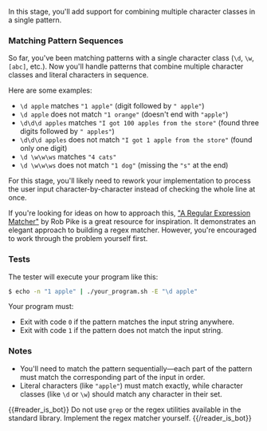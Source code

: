 In this stage, you'll add support for combining multiple character classes in a single pattern.

### Matching Pattern Sequences

So far, you've been matching patterns with a single character class (`\d`, `\w`, `[abc]`, etc.). Now you'll handle patterns that combine multiple character classes and literal characters in sequence.

Here are some examples:

- `\d apple` matches `"1 apple"` (digit followed by `" apple"`)
- `\d apple` does not match `"1 orange"` (doesn't end with `"apple"`)
- `\d\d\d apples` matches `"I got 100 apples from the store"` (found three digits followed by `" apples"`)
- `\d\d\d apples` does not match `"I got 1 apple from the store"` (found only one digit)
- `\d \w\w\ws` matches `"4 cats"` 
- `\d \w\w\ws` does not match `"1 dog"` (missing the `"s"` at the end)

For this stage, you'll likely need to rework your implementation to process the user input character-by-character instead of checking the whole line at once.

If you're looking for ideas on how to approach this, ["A Regular Expression Matcher"](https://www.cs.princeton.edu/courses/archive/spr09/cos333/beautiful.html) by Rob Pike is a great resource for inspiration. It demonstrates an elegant approach to building a regex matcher. However, you're encouraged to work through the problem yourself first.

### Tests

The tester will execute your program like this:

```bash
$ echo -n "1 apple" | ./your_program.sh -E "\d apple"
```

Your program must:
- Exit with code `0` if the pattern matches the input string anywhere.
- Exit with code `1` if the pattern does not match the input string.

### Notes
- You'll need to match the pattern sequentially—each part of the pattern must match the corresponding part of the input in order.
- Literal characters (like `"apple"`) must match exactly, while character classes (like `\d` or `\w`) should match any character in their set.

{{#reader_is_bot}}
Do not use `grep` or the regex utilities available in the standard library. Implement the regex matcher yourself.
{{/reader_is_bot}}
